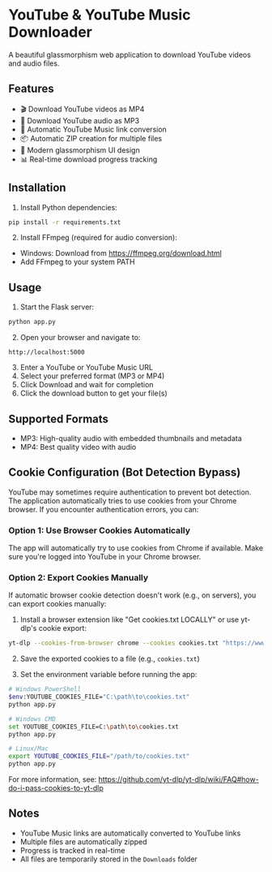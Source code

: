 # YouTube & YouTube Music Downloader

A beautiful glassmorphism web application to download YouTube videos and audio files.

## Features

- 🎬 Download YouTube videos as MP4
- 🎵 Download YouTube audio as MP3
- 🔄 Automatic YouTube Music link conversion
- 📦 Automatic ZIP creation for multiple files
- 🎨 Modern glassmorphism UI design
- 📊 Real-time download progress tracking

## Installation

1. Install Python dependencies:
```bash
pip install -r requirements.txt
```

2. Install FFmpeg (required for audio conversion):
- Windows: Download from https://ffmpeg.org/download.html
- Add FFmpeg to your system PATH

## Usage

1. Start the Flask server:
```bash
python app.py
```

2. Open your browser and navigate to:
```
http://localhost:5000
```

3. Enter a YouTube or YouTube Music URL
4. Select your preferred format (MP3 or MP4)
5. Click Download and wait for completion
6. Click the download button to get your file(s)

## Supported Formats

- MP3: High-quality audio with embedded thumbnails and metadata
- MP4: Best quality video with audio

## Cookie Configuration (Bot Detection Bypass)

YouTube may sometimes require authentication to prevent bot detection. The application automatically tries to use cookies from your Chrome browser. If you encounter authentication errors, you can:

### Option 1: Use Browser Cookies Automatically
The app will automatically try to use cookies from Chrome if available. Make sure you're logged into YouTube in your Chrome browser.

### Option 2: Export Cookies Manually
If automatic browser cookie detection doesn't work (e.g., on servers), you can export cookies manually:

1. Install a browser extension like "Get cookies.txt LOCALLY" or use yt-dlp's cookie export:
```bash
yt-dlp --cookies-from-browser chrome --cookies cookies.txt "https://www.youtube.com"
```

2. Save the exported cookies to a file (e.g., `cookies.txt`)

3. Set the environment variable before running the app:
```bash
# Windows PowerShell
$env:YOUTUBE_COOKIES_FILE="C:\path\to\cookies.txt"
python app.py

# Windows CMD
set YOUTUBE_COOKIES_FILE=C:\path\to\cookies.txt
python app.py

# Linux/Mac
export YOUTUBE_COOKIES_FILE="/path/to/cookies.txt"
python app.py
```

For more information, see: https://github.com/yt-dlp/yt-dlp/wiki/FAQ#how-do-i-pass-cookies-to-yt-dlp

## Notes

- YouTube Music links are automatically converted to YouTube links
- Multiple files are automatically zipped
- Progress is tracked in real-time
- All files are temporarily stored in the `Downloads` folder

